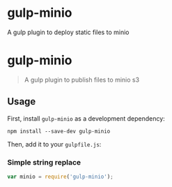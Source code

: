 # gulp-minio
A gulp plugin to deploy static files to minio


# gulp-minio
> A gulp plugin to publish files to minio s3

## Usage

First, install `gulp-minio` as a development dependency:

```shell
npm install --save-dev gulp-minio
```

Then, add it to your `gulpfile.js`:

### Simple string replace
```javascript
var minio = require('gulp-minio');
```
